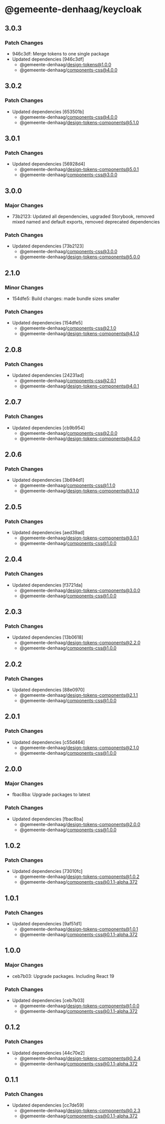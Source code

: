 # @gemeente-denhaag/keycloak

## 3.0.3

### Patch Changes

- 946c3df: Merge tokens to one single package
- Updated dependencies [946c3df]
  - @gemeente-denhaag/design-tokens@1.0.0
  - @gemeente-denhaag/components-css@4.0.0

## 3.0.2

### Patch Changes

- Updated dependencies [653501b]
  - @gemeente-denhaag/components-css@4.0.0
  - @gemeente-denhaag/design-tokens-components@5.1.0

## 3.0.1

### Patch Changes

- Updated dependencies [56928d4]
  - @gemeente-denhaag/design-tokens-components@5.0.1
  - @gemeente-denhaag/components-css@3.0.0

## 3.0.0

### Major Changes

- 73b2123: Updated all dependencies, upgraded Storybook, removed mixed named and default exports, removed deprecated dependencies

### Patch Changes

- Updated dependencies [73b2123]
  - @gemeente-denhaag/components-css@3.0.0
  - @gemeente-denhaag/design-tokens-components@5.0.0

## 2.1.0

### Minor Changes

- 154dfe5: Build changes: made bundle sizes smaller

### Patch Changes

- Updated dependencies [154dfe5]
  - @gemeente-denhaag/components-css@2.1.0
  - @gemeente-denhaag/design-tokens-components@4.1.0

## 2.0.8

### Patch Changes

- Updated dependencies [24231ad]
  - @gemeente-denhaag/components-css@2.0.1
  - @gemeente-denhaag/design-tokens-components@4.0.1

## 2.0.7

### Patch Changes

- Updated dependencies [cb9b954]
  - @gemeente-denhaag/components-css@2.0.0
  - @gemeente-denhaag/design-tokens-components@4.0.0

## 2.0.6

### Patch Changes

- Updated dependencies [3b694d1]
  - @gemeente-denhaag/components-css@1.1.0
  - @gemeente-denhaag/design-tokens-components@3.1.0

## 2.0.5

### Patch Changes

- Updated dependencies [aed39ad]
  - @gemeente-denhaag/design-tokens-components@3.0.1
  - @gemeente-denhaag/components-css@1.0.0

## 2.0.4

### Patch Changes

- Updated dependencies [f3721da]
  - @gemeente-denhaag/design-tokens-components@3.0.0
  - @gemeente-denhaag/components-css@1.0.0

## 2.0.3

### Patch Changes

- Updated dependencies [13b0618]
  - @gemeente-denhaag/design-tokens-components@2.2.0
  - @gemeente-denhaag/components-css@1.0.0

## 2.0.2

### Patch Changes

- Updated dependencies [88e0970]
  - @gemeente-denhaag/design-tokens-components@2.1.1
  - @gemeente-denhaag/components-css@1.0.0

## 2.0.1

### Patch Changes

- Updated dependencies [c55d464]
  - @gemeente-denhaag/design-tokens-components@2.1.0
  - @gemeente-denhaag/components-css@1.0.0

## 2.0.0

### Major Changes

- fbac8ba: Upgrade packages to latest

### Patch Changes

- Updated dependencies [fbac8ba]
  - @gemeente-denhaag/design-tokens-components@2.0.0
  - @gemeente-denhaag/components-css@1.0.0

## 1.0.2

### Patch Changes

- Updated dependencies [73010fc]
  - @gemeente-denhaag/design-tokens-components@1.0.2
  - @gemeente-denhaag/components-css@0.1.1-alpha.372

## 1.0.1

### Patch Changes

- Updated dependencies [9af51d1]
  - @gemeente-denhaag/design-tokens-components@1.0.1
  - @gemeente-denhaag/components-css@0.1.1-alpha.372

## 1.0.0

### Major Changes

- ceb7b03: Upgrade packages. Including React 19

### Patch Changes

- Updated dependencies [ceb7b03]
  - @gemeente-denhaag/design-tokens-components@1.0.0
  - @gemeente-denhaag/components-css@0.1.1-alpha.372

## 0.1.2

### Patch Changes

- Updated dependencies [44c70e2]
  - @gemeente-denhaag/design-tokens-components@0.2.4
  - @gemeente-denhaag/components-css@0.1.1-alpha.372

## 0.1.1

### Patch Changes

- Updated dependencies [cc7de59]
  - @gemeente-denhaag/design-tokens-components@0.2.3
  - @gemeente-denhaag/components-css@0.1.1-alpha.372
